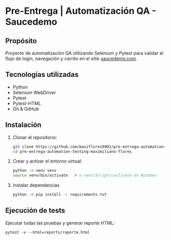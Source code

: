 # Pre-Entrega | Automatización QA - Saucedemo

## Propósito
Proyecto de automatización QA utilizando Selenium y Pytest para validar el flujo de login, navegación y carrito en el sitio [saucedemo.com](https://www.saucedemo.com).

## Tecnologías utilizadas
- Python
- Selenium WebDriver
- Pytest
- Pytest-HTML
- Git & GitHub

## Instalación

1. Clonar el repositorio:
   ```bash
   git clone https://github.com/maxiflores9902/pre-entrega-automation-testing-maximiliano-flores.git
   cd pre-entrega-automation-testing-maximiliano-flores
   ```

2. Crear y activar el entorno virtual:
    ```bash
    python -m venv venv
    source venv/bin/activate   # o venv\Scripts\activate en Windows
    ```

3. Instalar dependencias
    ```bash
    python -m pip install -r requirements.txt 
    ```

## Ejecución de tests
Ejecutar todas las pruebas y generar reporte HTML:

    pytest -v --html=reports/reporte.html
